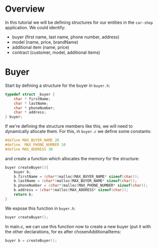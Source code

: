 
# Overview

In this tutorial we will be defining structures for our entities in the `car-shop` application. We could identify:
* buyer (first name, last name, phone number, address)
* model (name, price, brandName)
* additional item (name, price)
* contract (customer, model, additional items)

# Buyer

Start by defining a structure for the buyer in `buyer.h`:
```c
typedef struct _buyer {
    char * firstName;
    char * lastName;
    char * phoneNumber;
    char * address;
} buyer;
```

If we're defining the structure members like this, we will need to dynamically allocate them. For this, in `buyer.c` we define some constants:
```c
#define MAX_BUYER_NAME 20
#define  MAX_PHONE_NUMBER 10
#define MAX_ADDRESS 30
```
and create a function which allocates the memory for the structure:
```c
buyer createBuyer(){
    buyer b;
    b.firstName = (char*)malloc(MAX_BUYER_NAME* sizeof(char));
    b.lastName = (char*)malloc(MAX_BUYER_NAME* sizeof(char));
    b.phoneNumber = (char*)malloc(MAX_PHONE_NUMBER* sizeof(char));
    b.address = (char*)malloc(MAX_ADDRESS* sizeof(char));
    return b;
}
```
We expose this function in `buyer.h`:
```c
buyer createBuyer();
```

In main.c, we can use this function now to create a new buyer (put it with the other declarations, for ex after chosenAdditionalItems:
```c
buyer b = createBuyer();
```

